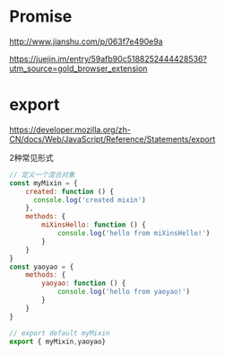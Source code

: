 # Promise

http://www.jianshu.com/p/063f7e490e9a

https://juejin.im/entry/59afb90c5188252444428536?utm_source=gold_browser_extension

# export

https://developer.mozilla.org/zh-CN/docs/Web/JavaScript/Reference/Statements/export

2种常见形式

```js
// 定义一个混合对象
const myMixin = {
    created: function () {
      console.log('created mixin')
    },
    methods: {
        miXinsHello: function () {
            console.log('hello from miXinsHello!')
        }
    }
}
const yaoyao = {
    methods: {
        yaoyao: function () {
            console.log('hello from yaoyao!')
        }
    }
}

// export default myMixin
export { myMixin,yaoyao}
```

